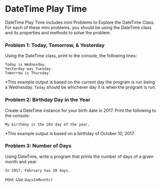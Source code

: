 # DateTime Play Time
DateTime Play Time includes mini Problems to Explore the DateTime Class. For each of these mini problems, you should be using the DateTime class and its properties and methods to solve the problem.

### Problem 1: Today, Tomorrow, & Yesterday
Using the DateTime class, print to the console, the following lines:
```
Today is Wednesday.
Yesterday was Tuesday.
Tomorrow is Thursday.
```
*This example output is based on the current day the program is run being a Wednesday. `Today` should be whichever day it is when the program is run.

### Problem 2: Birthday Day in the Year
Create a DateTime instance for your birth date in 2017. Print the following to the console:
```
My birthday is the 283 day of the year.
```
*This example output is based on a birthday of October 10, 2017.

### Problem 3: Number of Days
Using DateTime, write a program that prints the number of days of a given month and year.
```
In 2017, February has 28 days.
```
_Hint: Use `DaysInMonth()`_
